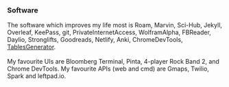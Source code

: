 <h3>Software</h3>
<div> 
	The software which improves my life most is Roam, Marvin, Sci-Hub, Jekyll, Overleaf, KeePass, git, PrivateInternetAccess, WolframAlpha, FBReader, Daylio, Stronglifts, Goodreads, Netlify, Anki, ChromeDevTools, <a href="{{tab}}">TablesGenerator</a>.<br><br>
<!--  -->
	My favourite UIs are Bloomberg Terminal, Pinta, 4-player Rock Band 2, and Chrome DevTools. My favourite APIs (web and cmd) are Gmaps, Twilio, Spark and leftpad.io. 
</div>